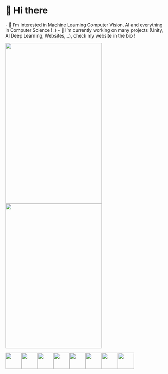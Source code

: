  <h1>👋 Hi there</h1>
- 👀 I’m interested in Machine Learning Computer Vision, AI and everything in Computer Science ! :)
- 🌱 I’m currently working on many projects (Unity, AI Deep Learning, Websites,...), check my website in the bio !

<img height=500 width=300 src="https://github-readme-stats.vercel.app/api?username=MohamedDiopGit&show_icons=true&theme=dark"/><img height=450 width=300 src="https://github-readme-stats.vercel.app/api/top-langs/?username=MohamedDiopGit&theme=dark&layout=compact"/>


<img height=50 src="https://cdn.jsdelivr.net/gh/devicons/devicon/icons/python/python-original.svg"/><img height=50 src="https://cdn.jsdelivr.net/gh/devicons/devicon/icons/java/java-original.svg"/><img height=50 src="https://cdn.jsdelivr.net/gh/devicons/devicon/icons/html5/html5-original.svg" /><img height=50 src="https://cdn.jsdelivr.net/gh/devicons/devicon/icons/css3/css3-original.svg" /><img height=50 src="https://cdn.jsdelivr.net/gh/devicons/devicon/icons/react/react-original.svg" /><img height=50 src="https://cdn.jsdelivr.net/gh/devicons/devicon/icons/git/git-plain.svg"/><img height=50 src="https://cdn.jsdelivr.net/gh/devicons/devicon/icons/github/github-original.svg"/><img height=50 src="https://cdn.jsdelivr.net/gh/devicons/devicon/icons/canva/canva-original.svg"/>
<!---
MohamedDiopGit/MohamedDiopGit is a ✨ special ✨ repository because its `README.md` (this file) appears on your GitHub profile.
You can click the Preview link to take a look at your changes.
[![LinkedIn](https://img.shields.io/badge/LinkedIn-0077B5?style=for-the-badge&logo=linkedin&logoColor=white)](https://www.linkedin.com/in/mohamed-diop-info/)  
--->
